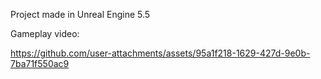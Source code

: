 Project made in Unreal Engine 5.5

Gameplay video: 



https://github.com/user-attachments/assets/95a1f218-1629-427d-9e0b-7ba71f550ac9

